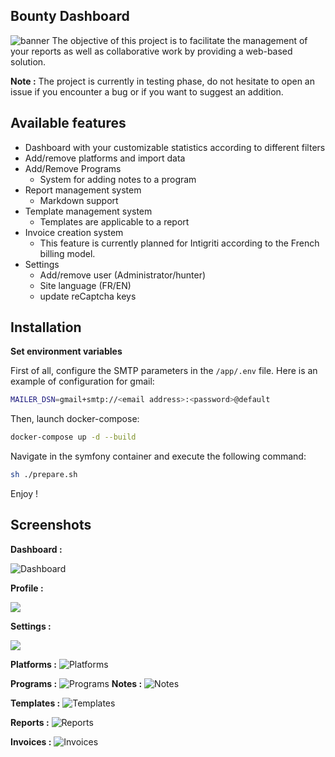 

## Bounty Dashboard
![banner](https://zupimages.net/up/21/09/e6iu.png)
The objective of this project is to facilitate the management of your reports as well as collaborative work by providing a web-based solution.

**Note :** The project is currently in testing phase, do not hesitate to open an issue if you encounter a bug or if you want to suggest an addition.

## Available features
* Dashboard with your customizable statistics according to different filters
* Add/remove platforms and import data
* Add/Remove Programs
  * System for adding notes to a program
* Report management system
  * Markdown support   
* Template management system
   * Templates are applicable to a report
* Invoice creation system
  * This feature is currently planned for Intigriti according to the French billing model.
* Settings
  * Add/remove user (Administrator/hunter)
  * Site language (FR/EN)
  * update reCaptcha keys

## Installation

**Set environment variables**

First of all, configure the SMTP parameters in the `/app/.env` file. Here is an example of configuration for gmail:

```bash
MAILER_DSN=gmail+smtp://<email address>:<password>@default
```

Then, launch docker-compose:

```bash
docker-compose up -d --build
```

Navigate in the symfony container and execute the following command:

```bash
sh ./prepare.sh
```

Enjoy !

## Screenshots

**Dashboard :**

![Dashboard](https://zupimages.net/up/21/24/8lno.png)

**Profile :**

![](https://zupimages.net/up/21/24/vdc7.png)

**Settings :**

![](https://zupimages.net/up/21/24/jqg5.png)

**Platforms :**
![Platforms](https://zupimages.net/up/21/24/stey.png)

**Programs :**
![Programs ](https://zupimages.net/up/21/24/ct6y.png)
**Notes :**
![Notes ](https://zupimages.net/up/21/24/574s.png)

**Templates :**
![Templates ](https://zupimages.net/up/21/24/k1c7.png)

**Reports :**
![Reports](https://zupimages.net/up/21/24/fvrn.png)

**Invoices :**
![Invoices ](https://zupimages.net/up/21/24/odw2.png)